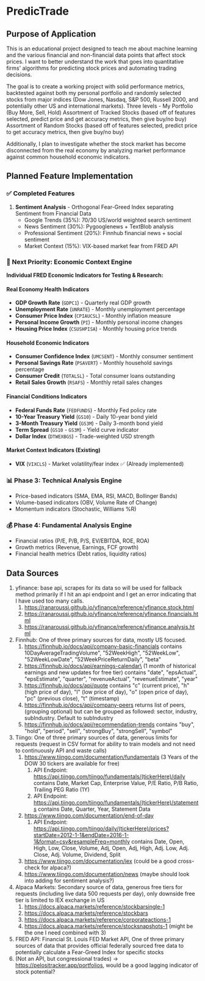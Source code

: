# PredicTrade

## Purpose of Application

This is an educational project designed to teach me about machine learning and the various financial and non-financial data points that affect stock prices. I want to better understand the work that goes into quantitative firms' algorithms for predicting stock prices and automating trading decisions.

The goal is to create a working project with solid performance metrics, backtested against both my personal portfolio and randomly selected stocks from major indices (Dow Jones, Nasdaq, S&P 500, Russell 2000, and potentially other US and international markets).
Three levels - My Portfolio (Buy More, Sell, Hold)
Assortment of Tracked Stocks (based off of features selected, predict price and get accuracy metrics, then give buy/no buy)
Assortment of Random Stocks (based off of features selected, predict price to get accuracy metrics, then give buy/no buy)

Additionally, I plan to investigate whether the stock market has become disconnected from the real economy by analyzing market performance against common household economic indicators.

## Planned Feature Implementation

### ✅ Completed Features

1) **Sentiment Analysis** - Orthogonal Fear-Greed Index separating Sentiment from Financial Data
   - Google Trends (35%): 70/30 US/world weighted search sentiment
   - News Sentiment (30%): Pygooglenews + TextBlob analysis
   - Professional Sentiment (20%): Finnhub financial news + social sentiment
   - Market Context (15%): VIX-based market fear from FRED API

### 🎯 Next Priority: Economic Context Engine

**Individual FRED Economic Indicators for Testing & Research:**

#### Real Economy Health Indicators

- **GDP Growth Rate** (`GDPC1`) - Quarterly real GDP growth
- **Unemployment Rate** (`UNRATE`) - Monthly unemployment percentage
- **Consumer Price Index** (`CPIAUCSL`) - Monthly inflation measure
- **Personal Income Growth** (`PI`) - Monthly personal income changes
- **Housing Price Index** (`CSUSHPISA`) - Monthly housing price trends

#### Household Economic Indicators

- **Consumer Confidence Index** (`UMCSENT`) - Monthly consumer sentiment
- **Personal Savings Rate** (`PSAVERT`) - Monthly household savings percentage
- **Consumer Credit** (`TOTALSL`) - Total consumer loans outstanding
- **Retail Sales Growth** (`RSAFS`) - Monthly retail sales changes

#### Financial Conditions Indicators

- **Federal Funds Rate** (`FEDFUNDS`) - Monthly Fed policy rate
- **10-Year Treasury Yield** (`GS10`) - Daily 10-year bond yield
- **3-Month Treasury Yield** (`GS3M`) - Daily 3-month bond yield
- **Term Spread** (`GS10` - `GS3M`) - Yield curve indicator
- **Dollar Index** (`DTWEXBGS`) - Trade-weighted USD strength

#### Market Context Indicators (Existing)

- **VIX** (`VIXCLS`) - Market volatility/fear index ✅ (Already implemented)

### 📊 Phase 3: Technical Analysis Engine

- Price-based indicators (SMA, EMA, RSI, MACD, Bollinger Bands)
- Volume-based indicators (OBV, Volume Rate of Change)
- Momentum indicators (Stochastic, Williams %R)

### 💰 Phase 4: Fundamental Analysis Engine

- Financial ratios (P/E, P/B, P/S, EV/EBITDA, ROE, ROA)
- Growth metrics (Revenue, Earnings, FCF growth)
- Financial health metrics (Debt ratios, liquidity ratios)

## Data Sources

1) yfinance: base api, scrapes for its data so will be used for fallback method primarily if I hit an api endpoint and I get an error indicating that I have used too many calls.
   1) <https://ranaroussi.github.io/yfinance/reference/yfinance.stock.html>
   2) <https://ranaroussi.github.io/yfinance/reference/yfinance.financials.html>
   3) <https://ranaroussi.github.io/yfinance/reference/yfinance.analysis.html>
2) Finnhub: One of three primary sources for data, mostly US focused.
   1) <https://finnhub.io/docs/api/company-basic-financials> contains 10DayAverageTradingVolume", "52WeekHigh", "52WeekLow", "52WeekLowDate", "52WeekPriceReturnDaily", "beta"
   2) <https://finnhub.io/docs/api/earnings-calendar\> (1 month of historical earnings and new updates for free tier) contains  "date",
      "epsActual", "epsEstimate", "quarter", "revenueActual", "revenueEstimate", "year"
   3) <https://finnhub.io/docs/api/quote> contains "c" (current price), "h" (high price of day), "l" (low price of day), "o" (open price of day), "pc" (previous close), "t" (timestamp)
   4) <https://finnhub.io/docs/api/company-peers> returns list of peers, (grouping optional) but can be grouped as followed: sector, industry, subIndustry. Default to subIndustry
   5) <https://finnhub.io/docs/api/recommendation-trends> contains "buy", "hold", "period", "sell", "strongBuy", "strongSell", "symbol"
3) Tiingo: One of three primary sources of data, generous limits for requests (request in CSV format for ability to train models and not need to continuously API and waste calls)
   1) <https://www.tiingo.com/documentation/fundamentals> (3 Years of the DOW 30 tickers are available for free)
      1) API Endpoint: <https://api.tiingo.com/tiingo/fundamentals/(tickerHere)/daily> contains Date, Market Cap, Enterprise Value, P/E Ratio, P/B Ratio, Trailing PEG Ratio (1Y)
      2) API Endpoint: <https://api.tiingo.com/tiingo/fundamentals/(tickerHere)/statements> contains Date, Quarter, Year, Statement Data
   2) <https://www.tiingo.com/documentation/end-of-day>
      1) API Endpoint: <https://api.tiingo.com/tiingo/daily/(tickerHere)/prices?startDate=2012-1-1&endDate=2016-1-1&format=csv&resampleFreq=monthly> contains Date, Open, High, Low, Close, Volume, Adj, Open, Adj, High, Adj. Low, Adj. Close, Adj. Volume, Dividend, Split
   3) <https://www.tiingo.com/documentation/iex> (could be a good cross-check for alpaca?)
   4) <https://www.tiingo.com/documentation/news> (maybe should look into adding for sentiment analysis?)
4) Alpaca Markets: Secondary source of data, generous free tiers for requests (including live data 500 requests per day), only downside free tier is limited to IEX exchange in US
   1) <https://docs.alpaca.markets/reference/stockbarsingle-1>
   2) <https://docs.alpaca.markets/reference/stockbars>
   3) <https://docs.alpaca.markets/reference/corporateactions-1>
   4) <https://docs.alpaca.markets/reference/stocksnapshots-1> (might be the one I need combined with 3)
5) FRED API: Financial St. Louis FED Market API, One of three primary sources of data that provides official federally sourced free data to potentially calculate a Fear-Greed Index for specific stocks
6) (Not an API, but congressional trades) -> <https://pelositracker.app/portfolios>, would be a good lagging indicator of stock potential?
